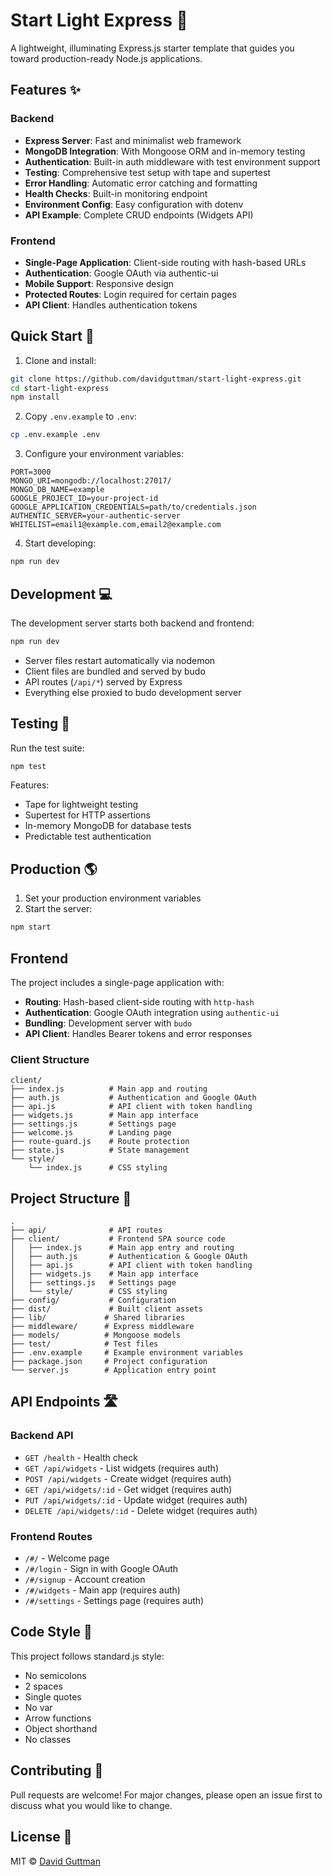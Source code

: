 # Start Light Express 🌟

A lightweight, illuminating Express.js starter template that guides you toward production-ready Node.js applications.

## Features ✨

### Backend
- **Express Server**: Fast and minimalist web framework
- **MongoDB Integration**: With Mongoose ORM and in-memory testing
- **Authentication**: Built-in auth middleware with test environment support
- **Testing**: Comprehensive test setup with tape and supertest
- **Error Handling**: Automatic error catching and formatting
- **Health Checks**: Built-in monitoring endpoint
- **Environment Config**: Easy configuration with dotenv
- **API Example**: Complete CRUD endpoints (Widgets API)

### Frontend
- **Single-Page Application**: Client-side routing with hash-based URLs
- **Authentication**: Google OAuth via authentic-ui
- **Mobile Support**: Responsive design
- **Protected Routes**: Login required for certain pages
- **API Client**: Handles authentication tokens

## Quick Start 🚀

1. Clone and install:
```bash
git clone https://github.com/davidguttman/start-light-express.git
cd start-light-express
npm install
```

2. Copy `.env.example` to `.env`:
```bash
cp .env.example .env
```

3. Configure your environment variables:
```env
PORT=3000
MONGO_URI=mongodb://localhost:27017/
MONGO_DB_NAME=example
GOOGLE_PROJECT_ID=your-project-id
GOOGLE_APPLICATION_CREDENTIALS=path/to/credentials.json
AUTHENTIC_SERVER=your-authentic-server
WHITELIST=email1@example.com,email2@example.com
```

4. Start developing:
```bash
npm run dev
```

## Development 💻

The development server starts both backend and frontend:
```bash
npm run dev
```

- Server files restart automatically via nodemon
- Client files are bundled and served by budo
- API routes (`/api/*`) served by Express
- Everything else proxied to budo development server

## Testing 🧪

Run the test suite:
```bash
npm test
```

Features:
- Tape for lightweight testing
- Supertest for HTTP assertions
- In-memory MongoDB for database tests
- Predictable test authentication

## Production 🌎

1. Set your production environment variables
2. Start the server:
```bash
npm start
```

## Frontend

The project includes a single-page application with:

- **Routing**: Hash-based client-side routing with `http-hash`
- **Authentication**: Google OAuth integration using `authentic-ui`
- **Bundling**: Development server with `budo`
- **API Client**: Handles Bearer tokens and error responses

### Client Structure
```
client/
├── index.js          # Main app and routing
├── auth.js           # Authentication and Google OAuth
├── api.js            # API client with token handling
├── widgets.js        # Main app interface
├── settings.js       # Settings page
├── welcome.js        # Landing page
├── route-guard.js    # Route protection
├── state.js          # State management
└── style/
    └── index.js      # CSS styling
```

## Project Structure 📁

```
.
├── api/              # API routes
├── client/           # Frontend SPA source code
│   ├── index.js      # Main app entry and routing
│   ├── auth.js       # Authentication & Google OAuth
│   ├── api.js        # API client with token handling
│   ├── widgets.js    # Main app interface
│   ├── settings.js   # Settings page
│   └── style/        # CSS styling
├── config/           # Configuration
├── dist/             # Built client assets
├── lib/             # Shared libraries
├── middleware/      # Express middleware
├── models/          # Mongoose models
├── test/            # Test files
├── .env.example     # Example environment variables
├── package.json     # Project configuration
└── server.js        # Application entry point
```

## API Endpoints 🛣️

### Backend API
- `GET /health` - Health check
- `GET /api/widgets` - List widgets (requires auth)
- `POST /api/widgets` - Create widget (requires auth)
- `GET /api/widgets/:id` - Get widget (requires auth)
- `PUT /api/widgets/:id` - Update widget (requires auth)
- `DELETE /api/widgets/:id` - Delete widget (requires auth)

### Frontend Routes
- `/#/` - Welcome page
- `/#/login` - Sign in with Google OAuth
- `/#/signup` - Account creation
- `/#/widgets` - Main app (requires auth)
- `/#/settings` - Settings page (requires auth)

## Code Style 📝

This project follows standard.js style:
- No semicolons
- 2 spaces
- Single quotes
- No var
- Arrow functions
- Object shorthand
- No classes

## Contributing 🤝

Pull requests are welcome! For major changes, please open an issue first to discuss what you would like to change.

## License 📄

MIT © [David Guttman](http://davidguttman.com/) 